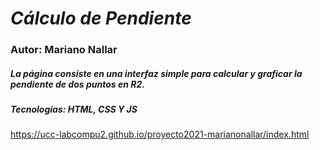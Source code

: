 # _Cálculo de Pendiente_
### Autor: Mariano Nallar
##### La página consiste en una interfaz simple para calcular y graficar la pendiente de dos puntos en R2.
##### Tecnologías: HTML, CSS Y JS
https://ucc-labcompu2.github.io/proyecto2021-marianonallar/index.html
